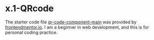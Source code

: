# x.1-QRcode

The starter code file [qr-code-component-main](https://www.frontendmentor.io/challenges/qr-code-component-iux_sIO_H) was provided by [frontendmentor.io](https://www.frontendmentor.io/home). I am a beginner in web development, and this is for personal coding practice. 
